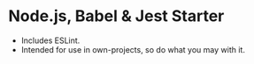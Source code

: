# Node.js, Babel & Jest Starter
* Includes ESLint.
* Intended for use in own-projects, so do what you may with it.
